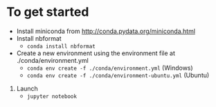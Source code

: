 # To get started

* Install miniconda from http://conda.pydata.org/miniconda.html
* Install nbformat
   * `conda install nbformat`
* Create a new environment using the environment file at ./conda/environment.yml
   * `conda env create -f ./conda/environment.yml` (Windows)
   * `conda env create -f ./conda/environment-ubuntu.yml` (Ubuntu)

1. Launch
   * `jupyter notebook`

   
